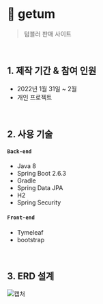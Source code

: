 # :pushpin: getum
>텀블러 판매 사이트  
>

</br>

## 1. 제작 기간 & 참여 인원
- 2022년 1월 31일 ~ 2월
- 개인 프로젝트

</br>

## 2. 사용 기술
#### `Back-end`
  - Java 8
  - Spring Boot 2.6.3
  - Gradle
  - Spring Data JPA
  - H2
  - Spring Security
#### `Front-end`
  - Tymeleaf
  - bootstrap

</br>

## 3. ERD 설계
![캡처](https://user-images.githubusercontent.com/69364279/152396415-023e6eb2-fdd9-429e-8c27-ff4a8f7e1171.PNG)


